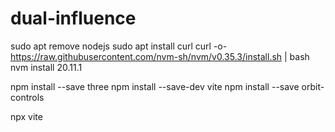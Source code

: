 # dual-influence
sudo apt remove nodejs
sudo apt install curl
curl -o- https://raw.githubusercontent.com/nvm-sh/nvm/v0.35.3/install.sh | bash
nvm install 20.11.1

npm install --save three
npm install --save-dev vite
npm install --save orbit-controls

npx vite
